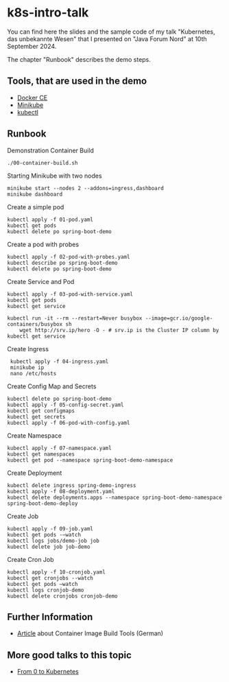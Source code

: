 # k8s-intro-talk

You can find here the slides and the sample code of my talk "Kubernetes, das unbekannte Wesen" that I presented on "Java Forum Nord" at 10th September 2024.

The chapter "Runbook" describes the demo steps.  


## Tools, that are used in the demo
- [Docker CE](https://docs.docker.com/get-started/overview/)
- [Minikube](https://minikube.sigs.k8s.io/docs/)
- [kubectl](https://kubernetes.io/docs/reference/kubectl/)

## Runbook

Demonstration Container Build
```shell
./00-container-build.sh
```

Starting Minikube with two nodes
```shell
minikube start --nodes 2 --addons=ingress,dashboard
minikube dashboard
```

Create a simple pod
```shell
kubectl apply -f 01-pod.yaml   
kubectl get pods     
kubectl delete po spring-boot-demo                                       
```

Create a pod with probes
```shell
kubectl apply -f 02-pod-with-probes.yaml  
kubectl describe po spring-boot-demo
kubectl delete po spring-boot-demo                                       
```

Create Service and Pod
```shell
kubectl apply -f 03-pod-with-service.yaml          
kubectl get pods
kubectl get service 

kubectl run -it --rm --restart=Never busybox --image=gcr.io/google-containers/busybox sh
	wget http://srv.ip/hero -O - # srv.ip is the Cluster IP column by kubectl get service                       
```

Create Ingress 
```shell
 kubectl apply -f 04-ingress.yaml
 minikube ip
 nano /etc/hosts
```

Create Config Map and Secrets
```shell
kubectl delete po spring-boot-demo 
kubectl apply -f 05-config-secret.yaml
kubectl get configmaps
kubectl get secrets
kubectl apply -f 06-pod-with-config.yaml
```

Create Namespace
```shell
kubectl apply -f 07-namespace.yaml
kubectl get namespaces
kubectl get pod --namespace spring-boot-demo-namespace
```

Create Deployment
```shell
kubectl delete ingress spring-demo-ingress
kubectl apply -f 08-deployment.yaml
kubectl delete deployments.apps --namespace spring-boot-demo-namespace spring-boot-demo-deploy
```

Create Job
```shell
kubectl apply -f 09-job.yaml
kubectl get pods -–watch
kubectl logs jobs/demo-job job 
kubectl delete job job-demo
```

Create Cron Job
```shell
kubectl apply -f 10-cronjob.yaml
kubectl get cronjobs --watch
kubectl get pods –watch
kubectl logs cronjob-demo
kubectl delete cronjobs cronjob-demo
```

## Further Information
- [Article](https://www.informatik-aktuell.de/entwicklung/methoden/container-images-deep-dive-101-wege-zum-bauen-und-bereitstellen.html) about Container Image Build Tools (German)

## More good talks to this topic
- [From 0 to Kubernetes](https://media.ccc.de/v/froscon2023-2918-from_0_to_kubernetes)
